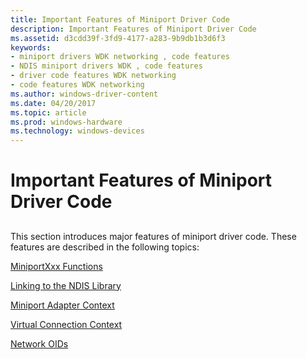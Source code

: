 ```yaml
---
title: Important Features of Miniport Driver Code
description: Important Features of Miniport Driver Code
ms.assetid: d3cdd39f-3fd9-4177-a283-9b9db1b3d6f3
keywords:
- miniport drivers WDK networking , code features
- NDIS miniport drivers WDK , code features
- driver code features WDK networking
- code features WDK networking
ms.author: windows-driver-content
ms.date: 04/20/2017
ms.topic: article
ms.prod: windows-hardware
ms.technology: windows-devices
---
```


# Important Features of Miniport Driver Code


## <a href="" id="ddk-important-features-of-miniport-driver-code-ng"></a>


This section introduces major features of miniport driver code. These features are described in the following topics:

[MiniportXxx Functions](miniportxxx-functions.md)

[Linking to the NDIS Library](linking-to-the-ndis-library.md)

[Miniport Adapter Context](miniport-adapter-context.md)

[Virtual Connection Context](virtual-connection-context.md)

[Network OIDs](network-oids.md)

 

 





